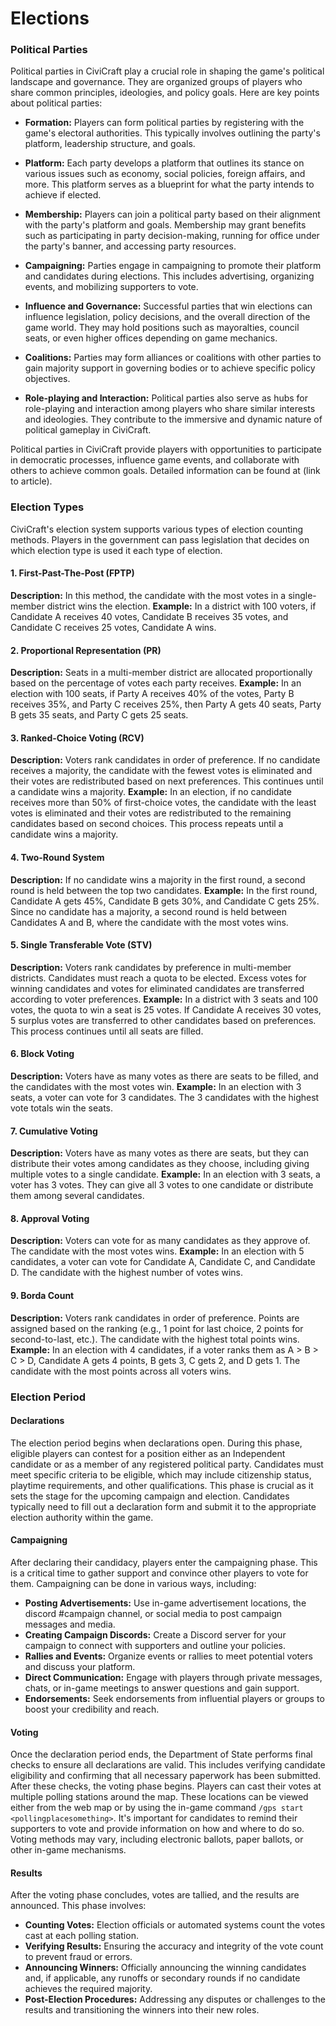 # Elections

### Political Parties
Political parties in CiviCraft play a crucial role in shaping the game's political landscape and governance. They are organized groups of players who share common principles, ideologies, and policy goals. Here are key points about political parties:

- **Formation:** Players can form political parties by registering with the game's electoral authorities. This typically involves outlining the party's platform, leadership structure, and goals.

- **Platform:** Each party develops a platform that outlines its stance on various issues such as economy, social policies, foreign affairs, and more. This platform serves as a blueprint for what the party intends to achieve if elected.

- **Membership:** Players can join a political party based on their alignment with the party's platform and goals. Membership may grant benefits such as participating in party decision-making, running for office under the party's banner, and accessing party resources.

- **Campaigning:** Parties engage in campaigning to promote their platform and candidates during elections. This includes advertising, organizing events, and mobilizing supporters to vote.

- **Influence and Governance:** Successful parties that win elections can influence legislation, policy decisions, and the overall direction of the game world. They may hold positions such as mayoralties, council seats, or even higher offices depending on game mechanics.

- **Coalitions:** Parties may form alliances or coalitions with other parties to gain majority support in governing bodies or to achieve specific policy objectives.

- **Role-playing and Interaction:** Political parties also serve as hubs for role-playing and interaction among players who share similar interests and ideologies. They contribute to the immersive and dynamic nature of political gameplay in CiviCraft.

Political parties in CiviCraft provide players with opportunities to participate in democratic processes, influence game events, and collaborate with others to achieve common goals. Detailed information can be found at (link to article).
### Election Types
CiviCraft's election system supports various types of election counting methods. Players in the government can pass legislation that decides on which election type is used it each type of election.

#### 1. First-Past-The-Post (FPTP)
**Description:** In this method, the candidate with the most votes in a single-member district wins the election.
**Example:** In a district with 100 voters, if Candidate A receives 40 votes, Candidate B receives 35 votes, and Candidate C receives 25 votes, Candidate A wins.

#### 2. Proportional Representation (PR)
**Description:** Seats in a multi-member district are allocated proportionally based on the percentage of votes each party receives.
**Example:** In an election with 100 seats, if Party A receives 40% of the votes, Party B receives 35%, and Party C receives 25%, then Party A gets 40 seats, Party B gets 35 seats, and Party C gets 25 seats.

#### 3. Ranked-Choice Voting (RCV)
**Description:** Voters rank candidates in order of preference. If no candidate receives a majority, the candidate with the fewest votes is eliminated and their votes are redistributed based on next preferences. This continues until a candidate wins a majority.
**Example:** In an election, if no candidate receives more than 50% of first-choice votes, the candidate with the least votes is eliminated and their votes are redistributed to the remaining candidates based on second choices. This process repeats until a candidate wins a majority.

#### 4. Two-Round System
**Description:** If no candidate wins a majority in the first round, a second round is held between the top two candidates.
**Example:** In the first round, Candidate A gets 45%, Candidate B gets 30%, and Candidate C gets 25%. Since no candidate has a majority, a second round is held between Candidates A and B, where the candidate with the most votes wins.

#### 5. Single Transferable Vote (STV)
**Description:** Voters rank candidates by preference in multi-member districts. Candidates must reach a quota to be elected. Excess votes for winning candidates and votes for eliminated candidates are transferred according to voter preferences.
**Example:** In a district with 3 seats and 100 votes, the quota to win a seat is 25 votes. If Candidate A receives 30 votes, 5 surplus votes are transferred to other candidates based on preferences. This process continues until all seats are filled.

#### 6. Block Voting
**Description:** Voters have as many votes as there are seats to be filled, and the candidates with the most votes win.
**Example:** In an election with 3 seats, a voter can vote for 3 candidates. The 3 candidates with the highest vote totals win the seats.

#### 7. Cumulative Voting
**Description:** Voters have as many votes as there are seats, but they can distribute their votes among candidates as they choose, including giving multiple votes to a single candidate.
**Example:** In an election with 3 seats, a voter has 3 votes. They can give all 3 votes to one candidate or distribute them among several candidates.

#### 8. Approval Voting
**Description:** Voters can vote for as many candidates as they approve of. The candidate with the most votes wins.
**Example:** In an election with 5 candidates, a voter can vote for Candidate A, Candidate C, and Candidate D. The candidate with the highest number of votes wins.

#### 9. Borda Count
**Description:** Voters rank candidates in order of preference. Points are assigned based on the ranking (e.g., 1 point for last choice, 2 points for second-to-last, etc.). The candidate with the highest total points wins.
**Example:** In an election with 4 candidates, if a voter ranks them as A > B > C > D, Candidate A gets 4 points, B gets 3, C gets 2, and D gets 1. The candidate with the most points across all voters wins.

### Election Period
#### Declarations
The election period begins when declarations open. During this phase, eligible players can contest for a position either as an Independent candidate or as a member of any registered political party. Candidates must meet specific criteria to be eligible, which may include citizenship status, playtime requirements, and other qualifications. This phase is crucial as it sets the stage for the upcoming campaign and election. Candidates typically need to fill out a declaration form and submit it to the appropriate election authority within the game.

#### Campaigning
After declaring their candidacy, players enter the campaigning phase. This is a critical time to gather support and convince other players to vote for them. Campaigning can be done in various ways, including:
- **Posting Advertisements:** Use in-game advertisement locations, the discord #campaign channel, or social media to post campaign messages and media.
- **Creating Campaign Discords:** Create a Discord server for your campaign to connect with supporters and outline your policies.
- **Rallies and Events:** Organize events or rallies to meet potential voters and discuss your platform.
- **Direct Communication:** Engage with players through private messages, chats, or in-game meetings to answer questions and gain support.
- **Endorsements:** Seek endorsements from influential players or groups to boost your credibility and reach.

#### Voting
Once the declaration period ends, the Department of State performs final checks to ensure all declarations are valid. This includes verifying candidate eligibility and confirming that all necessary paperwork has been submitted. After these checks, the voting phase begins. Players can cast their votes at multiple polling stations around the map. These locations can be viewed either from the web map or by using the in-game command `/gps start <pollingplacesomething>`. It's important for candidates to remind their supporters to vote and provide information on how and where to do so. Voting methods may vary, including electronic ballots, paper ballots, or other in-game mechanisms.

#### Results
After the voting phase concludes, votes are tallied, and the results are announced. This phase involves:
- **Counting Votes:** Election officials or automated systems count the votes cast at each polling station.
- **Verifying Results:** Ensuring the accuracy and integrity of the vote count to prevent fraud or errors.
- **Announcing Winners:** Officially announcing the winning candidates and, if applicable, any runoffs or secondary rounds if no candidate achieves the required majority.
- **Post-Election Procedures:** Addressing any disputes or challenges to the results and transitioning the winners into their new roles.
